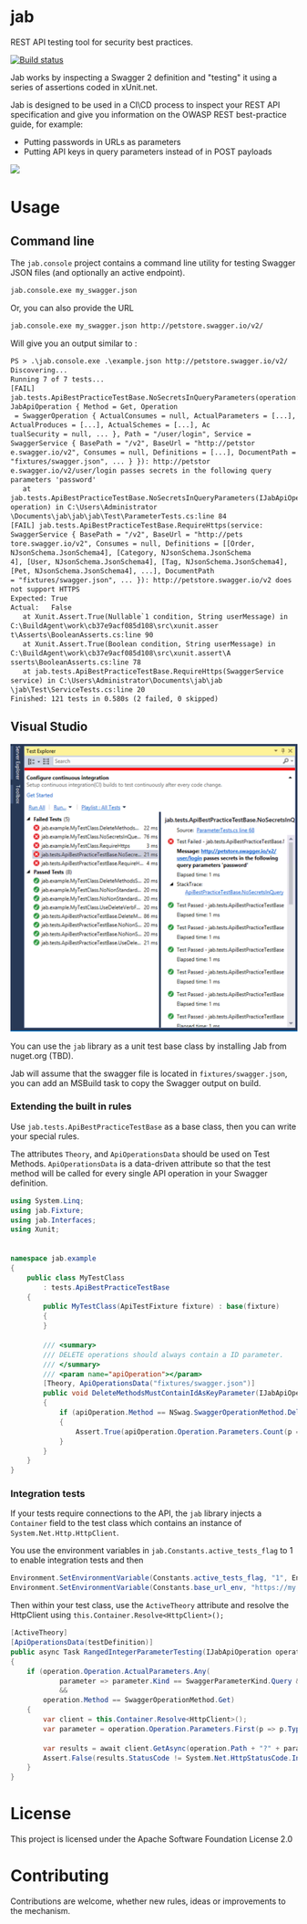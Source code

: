 # jab
REST API testing tool for security best practices.

[![Build status](https://ci.appveyor.com/api/projects/status/hfwawoff5fl82i05?svg=true)](https://ci.appveyor.com/project/tonybaloney/jab)

Jab works by inspecting a Swagger 2 definition and "testing" it using a series
of assertions coded in xUnit.net.

Jab is designed to be used in a CI\CD process to inspect your REST API specification and
give you information on the OWASP REST best-practice guide, for example:

* Putting passwords in URLs as parameters
* Putting API keys in query parameters instead of in POST payloads

![](http://i.giphy.com/nVYjOCNUrAeJi.gif)

# Usage

## Command line

The `jab.console` project contains a command line utility for testing Swagger JSON files (and optionally an active endpoint).

```bash
jab.console.exe my_swagger.json
```

Or, you can also provide the URL 

```bash
jab.console.exe my_swagger.json http://petstore.swagger.io/v2/
```

Will give you an output similar to :

```
PS > .\jab.console.exe .\example.json http://petstore.swagger.io/v2/
Discovering...
Running 7 of 7 tests...
[FAIL] jab.tests.ApiBestPracticeTestBase.NoSecretsInQueryParameters(operation: JabApiOperation { Method = Get, Operation
 = SwaggerOperation { ActualConsumes = null, ActualParameters = [...], ActualProduces = [...], ActualSchemes = [...], Ac
tualSecurity = null, ... }, Path = "/user/login", Service = SwaggerService { BasePath = "/v2", BaseUrl = "http://petstor
e.swagger.io/v2", Consumes = null, Definitions = [...], DocumentPath = "fixtures/swagger.json", ... } }): http://petstor
e.swagger.io/v2/user/login passes secrets in the following query parameters 'password'
   at jab.tests.ApiBestPracticeTestBase.NoSecretsInQueryParameters(IJabApiOperation operation) in C:\Users\Administrator
\Documents\jab\jab\jab\Test\ParameterTests.cs:line 84
[FAIL] jab.tests.ApiBestPracticeTestBase.RequireHttps(service: SwaggerService { BasePath = "/v2", BaseUrl = "http://pets
tore.swagger.io/v2", Consumes = null, Definitions = [[Order, NJsonSchema.JsonSchema4], [Category, NJsonSchema.JsonSchema
4], [User, NJsonSchema.JsonSchema4], [Tag, NJsonSchema.JsonSchema4], [Pet, NJsonSchema.JsonSchema4], ...], DocumentPath
= "fixtures/swagger.json", ... }): http://petstore.swagger.io/v2 does not support HTTPS
Expected: True
Actual:   False
   at Xunit.Assert.True(Nullable`1 condition, String userMessage) in C:\BuildAgent\work\cb37e9acf085d108\src\xunit.asser
t\Asserts\BooleanAsserts.cs:line 90
   at Xunit.Assert.True(Boolean condition, String userMessage) in C:\BuildAgent\work\cb37e9acf085d108\src\xunit.assert\A
sserts\BooleanAsserts.cs:line 78
   at jab.tests.ApiBestPracticeTestBase.RequireHttps(SwaggerService service) in C:\Users\Administrator\Documents\jab\jab
\jab\Test\ServiceTests.cs:line 20
Finished: 121 tests in 0.580s (2 failed, 0 skipped)
```

## Visual Studio

![](doc/screen_vso_test_explorer.png)

You can use the `jab` library as a unit test base class by installing Jab from nuget.org (TBD).

Jab will assume that the swagger file is located in ``fixtures/swagger.json``, you can add an MSBuild task to
copy the Swagger output on build.

### Extending the built in rules

Use ``jab.tests.ApiBestPracticeTestBase`` as a base class, then you can write your special rules.

The attributes `Theory`, and `ApiOperationsData` should be used on Test Methods. `ApiOperationsData` is a data-driven attribute so that
the test method will be called for every single API operation in your Swagger definition.

```csharp
using System.Linq;
using jab.Fixture;
using jab.Interfaces;
using Xunit;


namespace jab.example
{
    public class MyTestClass
        : tests.ApiBestPracticeTestBase
    {
        public MyTestClass(ApiTestFixture fixture) : base(fixture)
        {
        }

        /// <summary>
        /// DELETE operations should always contain a ID parameter.
        /// </summary>
        /// <param name="apiOperation"></param>
        [Theory, ApiOperationsData("fixtures/swagger.json")]
        public void DeleteMethodsMustContainIdAsKeyParameter(IJabApiOperation apiOperation)
        {
            if (apiOperation.Method == NSwag.SwaggerOperationMethod.Delete)
            {
                Assert.True(apiOperation.Operation.Parameters.Count(p => p.Name == "id") > 0);
            }
        }
    }
}
```

### Integration tests

If your tests require connections to the API, the `jab` library injects a `Container` field to the test class which contains an instance of `System.Net.Http.HttpClient`.

You use the environment variables in `jab.Constants.active_tests_flag` to 1 to enable integration tests
and then 

```csharp
Environment.SetEnvironmentVariable(Constants.active_tests_flag, "1", EnvironmentVariableTarget.Process);
Environment.SetEnvironmentVariable(Constants.base_url_env, "https://my.url/api", EnvironmentVariableTarget.Process);
```

Then within your test class, use the `ActiveTheory` attribute and resolve the HttpClient using `this.Container.Resolve<HttpClient>();`

```csharp
[ActiveTheory]
[ApiOperationsData(testDefinition)]
public async Task RangedIntegerParameterTesting(IJabApiOperation operation)
{
    if (operation.Operation.ActualParameters.Any(
            parameter => parameter.Kind == SwaggerParameterKind.Query && parameter.Type == NJsonSchema.JsonObjectType.Integer)
            &&
        operation.Method == SwaggerOperationMethod.Get)
    {
        var client = this.Container.Resolve<HttpClient>();
        var parameter = operation.Operation.Parameters.First(p => p.Type == NJsonSchema.JsonObjectType.Integer && p.Kind == SwaggerParameterKind.Query);
                          
        var results = await client.GetAsync(operation.Path + "?" + parameter.Name + "=" + ulong.MaxValue.ToString());
        Assert.False(results.StatusCode != System.Net.HttpStatusCode.InternalServerError);
    }
}
```

# License

This project is licensed under the Apache Software Foundation License 2.0

# Contributing

Contributions are welcome, whether new rules, ideas or improvements to the mechanism.
